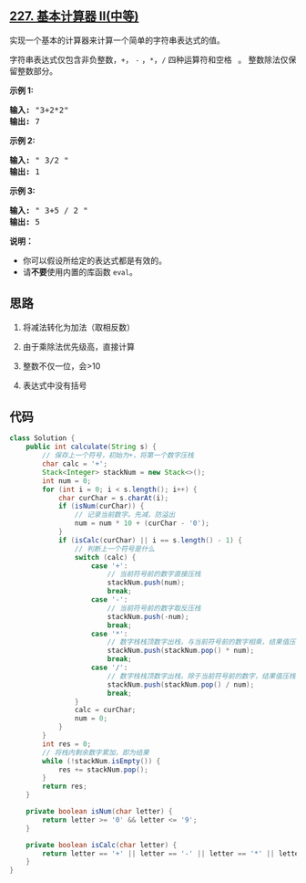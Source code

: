 ## [227. 基本计算器 II(中等)](https://leetcode-cn.com/problems/basic-calculator-ii/)
<div class="notranslate"><p>实现一个基本的计算器来计算一个简单的字符串表达式的值。</p>

<p>字符串表达式仅包含非负整数，<code>+</code>， <code>-</code> ，<code>*</code>，<code>/</code> 四种运算符和空格&nbsp;<code>&nbsp;</code>。 整数除法仅保留整数部分。</p>

<p><strong>示例&nbsp;1:</strong></p>

<pre><strong>输入: </strong>"3+2*2"
<strong>输出:</strong> 7
</pre>

<p><strong>示例 2:</strong></p>

<pre><strong>输入:</strong> " 3/2 "
<strong>输出:</strong> 1</pre>

<p><strong>示例 3:</strong></p>

<pre><strong>输入:</strong> " 3+5 / 2 "
<strong>输出:</strong> 5
</pre>

<p><strong>说明：</strong></p>

<ul>
	<li>你可以假设所给定的表达式都是有效的。</li>
	<li>请<strong>不要</strong>使用内置的库函数 <code>eval</code>。</li>
</ul>
</div>

## 思路
1. 将减法转化为加法（取相反数）

2. 由于乘除法优先级高，直接计算

3. 整数不仅一位，会>10

4. 表达式中没有括号

## 代码
```java
class Solution {
    public int calculate(String s) {
        // 保存上一个符号，初始为+，将第一个数字压栈
        char calc = '+';
        Stack<Integer> stackNum = new Stack<>();
        int num = 0;
        for (int i = 0; i < s.length(); i++) {
            char curChar = s.charAt(i);
            if (isNum(curChar)) {
                // 记录当前数字。先减，防溢出
                num = num * 10 + (curChar - '0');
            }
            if (isCalc(curChar) || i == s.length() - 1) {
                // 判断上一个符号是什么
                switch (calc) {
                    case '+':
                        // 当前符号前的数字直接压栈
                        stackNum.push(num);
                        break;
                    case '-':
                        // 当前符号前的数字取反压栈
                        stackNum.push(-num);
                        break;
                    case '*':
                        // 数字栈栈顶数字出栈，与当前符号前的数字相乘，结果值压栈
                        stackNum.push(stackNum.pop() * num);
                        break;
                    case '/':
                        // 数字栈栈顶数字出栈，除于当前符号前的数字，结果值压栈
                        stackNum.push(stackNum.pop() / num);
                        break;
                }
                calc = curChar;
                num = 0;
            }
        }
        int res = 0;
        // 将栈内剩余数字累加，即为结果
        while (!stackNum.isEmpty()) {
            res += stackNum.pop();
        }
        return res;
    }

    private boolean isNum(char letter) {
        return letter >= '0' && letter <= '9';
    }

    private boolean isCalc(char letter) {
        return letter == '+' || letter == '-' || letter == '*' || letter == '/';
    }
}
```
